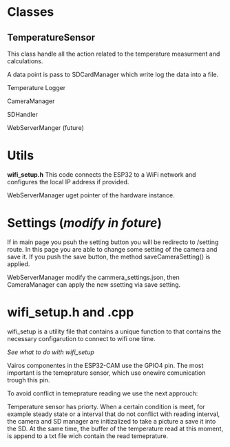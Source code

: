 # Classes
## TemperatureSensor 
This class handle all the action related to the temperature measurment and calculations. 

A data point is pass to SDCardManager which write log the data into a file. 

Temperature Logger

CameraManager

SDHandler

WebServerManger (future)

# Utils
**wifi_setup.h**
This code connects the ESP32 to a WiFi network and configures the local IP address if provided.






WebServerManager uget pointer of the hardware instance. 



# Settings (*modify in foture*)
If in main page you psuh the setting button you will be redirecto to /setting route. In this page you are able to change some setting of the camera and save it. If you push the save button, the method saveCameraSetting() is applied. 

WebServerManager modify the cammera_settings.json, then CameraManager can apply the new ssetting via save setting.

# wifi_setup.h and .cpp
wifi_setup is a utility file that contains a unique function to that contains the necessary configarution to connect to wifi one time. 



*See what to do with wifi_setup*

Vairos componentes in the ESP32-CAM use the GPIO4 pin. The most important is the temeprature sensor, which use onewire comunication trough this pin. 

To avoid conflict in temeprature reading we use the next approuch: 

Temperature sensor has priorty. When a certain condition is meet, for example steady state or a interval that do not conflict with reading interval, the camera and SD manager are initizalized to take a picture a save it into the SD. At the same time, the buffer of the temperature read at this moment, is append to a txt file wich contain the read temeprature. 